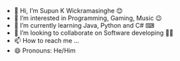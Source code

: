 - 👋 Hi, I’m Supun K Wickramasinghe 😊
-  👀 I’m interested in Programming, Gaming, Music 😉
- 🌱 I’m currently learning Java, Python and C# ⌨
- 💞️ I’m looking to collaborate on Software developing 🧑‍💻
- 📫 How to reach me ...
- 😄 Pronouns: He/Him

<!---
wickramDSK/wickramDSK is a ✨ special ✨ repository because its `README.md` (this file) appears on your GitHub profile.
You can click the Preview link to take a look at your changes.
--->
